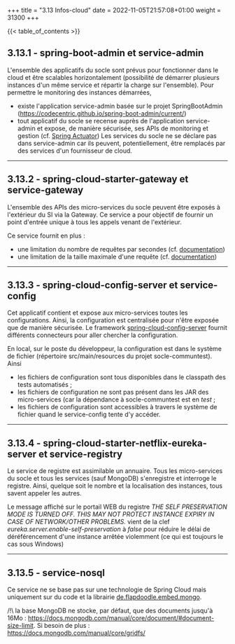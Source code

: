 +++
title = "3.13 Infos-cloud"
date = 2022-11-05T21:57:08+01:00
weight = 31300
+++

{{< table_of_contents >}}


## 3.13.1 - spring-boot-admin et service-admin
L'ensemble des applicatifs du socle sont prévus pour fonctionner dans le cloud et être scalables horizontalement (possibilité de démarrer plusieurs instances d'un même service et répartir la charge sur l'ensemble).
Pour permettre le monitoring des instances démarrées, 
* existe l'application service-admin basée sur le projet SpringBootAdmin (https://codecentric.github.io/spring-boot-admin/current/)
* tout applicatif du socle se recense auprès de l'application service-admin et expose, de manière sécurisée, ses APIs de monitoring et gestion (cf. [Spring Actuator](https://www.baeldung.com/spring-boot-actuators))
Les services du socle ne se déclare pas dans service-admin car ils peuvent, potentiellement, être remplacés par des services d'un fournisseur de cloud.

___
## 3.13.2 - spring-cloud-starter-gateway et service-gateway
L'ensemble des APIs des micro-services du socle peuvent être exposés à l'extérieur du SI via la Gateway.
Ce service a pour objectif de fournir un point d'entrée unique à tous les appels venant de l'extérieur.

Ce service fournit en plus :
* une limitation du nombre de requêtes par secondes (cf. [documentation](https://docs.spring.io/spring-cloud-gateway/docs/current/reference/html/#the-requestratelimiter-gatewayfilter-factory))
* une limitation de la taille maximale d'une requête (cf. [documentation](https://docs.spring.io/spring-cloud-gateway/docs/current/reference/html/#the-requestsize-gatewayfilter-factory))

___
## 3.13.3 - spring-cloud-config-server et service-config
Cet applicatif contient et expose aux micro-services toutes les configurations.
Ainsi, la configuration est centralisée pour n'être exposée que de manière sécurisée.
Le framework [spring-cloud-config-server](https://cloud.spring.io/spring-cloud-config/reference/html/#_quick_start) fournit différents connecteurs pour aller chercher la configuration.

En local, sur le poste du développeur, la configuration est dans le système de fichier (répertoire src/main/resources du projet socle-communtest). Ainsi
* les fichiers de configuration sont tous disponibles dans le classpath des tests automatisés ;
* les fichiers de configuration ne sont pas présent dans les JAR des micro-services (car la dépendance à socle-communtest est en _<scope>test</scope>_ ;
* les fichiers de configuration sont accessibles à travers le système de fichier quand le service-config tente d'y accéder.

___
## 3.13.4 - spring-cloud-starter-netflix-eureka-server et service-registry
Le service de registre est assimilable un annuaire. Tous les micro-services du socle et tous les services (sauf MongoDB) s'enregistre et interroge le registre.
Ainsi, quelque soit le nombre et la localisation des instances, tous savent appeler les autres.

Le message affiché sur le portail WEB du registre _THE SELF PRESERVATION MODE IS TURNED OFF. THIS MAY NOT PROTECT INSTANCE EXPIRY IN CASE OF NETWORK/OTHER PROBLEMS._ vient de la clef _eureka.server.enable-self-preservation_ à _false_ pour réduire le délai de déréférencement d'une instance arrêtée violemment (ce qui est toujours le cas sous Windows)

___
## 3.13.5 - service-nosql
Ce service ne se base pas sur une technologie de Spring Cloud mais uniquement sur du code et la librairie [de.flapdoodle.embed.mongo](https://github.com/flapdoodle-oss/de.flapdoodle.embed.mongo).

/!\ la base MongoDB ne stocke, par défaut, que des documents jusqu'à 16Mo : https://docs.mongodb.com/manual/core/document/#document-size-limit.
Si besoin de plus : https://docs.mongodb.com/manual/core/gridfs/
